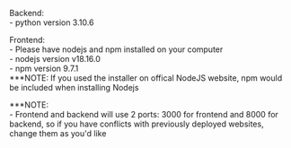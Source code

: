 Backend:  
    - python version 3.10.6  

Frontend:  
    - Please have nodejs and npm installed on your computer  
    - nodejs version v18.16.0  
    - npm version 9.7.1  
    ***NOTE: If you used the installer on offical NodeJS website, npm would be included when installing Nodejs  

***NOTE:  
    - Frontend and backend will use 2 ports: 3000 for frontend and 8000 for backend, so if you have conflicts with previously deployed websites, change them as you'd like  